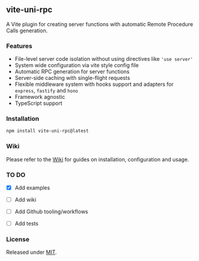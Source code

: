 ## vite-uni-rpc

A Vite plugin for creating server functions with automatic Remote Procedure Calls generation.

### Features

- File-level server code isolation without using directives like `'use server'`
- System wide configuration via vite style config file
- Automatic RPC generation for server functions
- Server-side caching with single-flight requests
- Flexible middleware system with hooks support and adapters for `express`, `fastify` and `hono`
- Framework agnostic
- TypeScript support

### Installation

```bash
npm install vite-uni-rpc@latest
```


### Wiki

Please refer to the [Wiki](https://github.com/thednp/vite-uni-rpc/wiki) for guides on installation, configuration and usage.


### TO DO

- [x] Add examples
- [ ] Add wiki
- [ ] Add Github tooling/workflows
- [ ] Add tests


### License
Released under [MIT](LICENSE).

